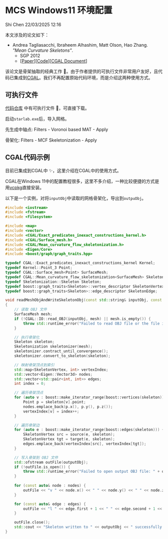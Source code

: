 # MCS Windows11 环境配置
Shi Chen 
22/03/2025 12:16

本文涉及的论文如下：
- Andrea Tagliasacchi, Ibraheem Alhashim, Matt Olson, Hao Zhang. *"Mean Curvature Skeletons"*. 
  - SGP 2012 
  - [[Paper](https://projet.liris.cnrs.fr/imagine/pub/proceedings/SGP-2012/pdf/v31i5pp1735-1744.pdf)][[Code](https://github.com/taiya/starlab-mcfskel)][[CGAL Document](https://doc.cgal.org/latest/Surface_mesh_skeletonization/index.html)]

该论文是骨架抽取的经典工作 :star2:。由于作者提供的可执行文件非常用户友好，且代码已集成到[CGAL](https://www.cgal.org/)。我们不再配置原始代码环境，而是介绍这两种使用方式。

## 可执行文件
[代码仓库](https://github.com/taiya/starlab-mcfskel) 中有可执行文件 :dizzy:，可直接下载。

启动`starlab.exe`后，导入网格。

先生成中轴点:
Filters - Voronoi based MAT - Apply

骨架化:
Filters - MCF Skeletonization - Apply

## CGAL代码示例
目前已集成到CGAL中 :sparkles:，这里介绍在CGAL中的使用方式。

CGAL在Windows 11中的配置教程很多，这里不多介绍，一种比较便捷的方式是用[vcpkg](https://github.com/microsoft/vcpkg)直接安装。

以下是一个实例，对将`inputObj`中读取的网格骨架化，导出到`outpuObj`。
```cpp
#include <iostream>
#include <fstream>
#include <filesystem>

#include <map>
#include <vector>
#include <CGAL/Exact_predicates_inexact_constructions_kernel.h>
#include <CGAL/Surface_mesh.h>
#include <CGAL/Mean_curvature_flow_skeletonization.h>
#include <Eigen/Core>
#include <boost/graph/graph_traits.hpp>  

typedef CGAL::Exact_predicates_inexact_constructions_kernel Kernel;
typedef Kernel::Point_3 Point;
typedef CGAL::Surface_mesh<Point> SurfaceMesh;
typedef CGAL::Mean_curvature_flow_skeletonization<SurfaceMesh> Skeletonization;
typedef Skeletonization::Skeleton Skeleton;
typedef boost::graph_traits<Skeleton>::vertex_descriptor SkeletonVertex;
typedef boost::graph_traits<Skeleton>::edge_descriptor SkeletonEdge;

void readMeshObjAndWriteSkeletonObj(const std::string& inputObj, const std::string& outputObj) 
{
    // 读取 OBJ 文件
    SurfaceMesh mesh;
    if (!CGAL::IO::read_OBJ(inputObj, mesh) || mesh.is_empty()) {
        throw std::runtime_error("Failed to read OBJ file or the file is empty.");
    }

    // 执行骨架化
    Skeleton skeleton;
    Skeletonization skeletonizer(mesh);
    skeletonizer.contract_until_convergence();
    skeletonizer.convert_to_skeleton(skeleton);

    // 映射骨架顶点到索引
    std::map<SkeletonVertex, int> vertexIndex;
    std::vector<Eigen::Vector3d> nodes;
    std::vector<std::pair<int, int>> edges;
    int index = 0;

    // 遍历骨架顶点
    for (auto v : boost::make_iterator_range(boost::vertices(skeleton))) {
        Point p = skeleton[v].point;
        nodes.emplace_back(p.x(), p.y(), p.z());
        vertexIndex[v] = index++;
    }

    // 遍历骨架边
    for (auto e : boost::make_iterator_range(boost::edges(skeleton))) {
        SkeletonVertex src = source(e, skeleton);
        SkeletonVertex tgt = target(e, skeleton);
        edges.emplace_back(vertexIndex[src], vertexIndex[tgt]);
    }

    // 写入骨架到 OBJ 文件
    std::ofstream outFile(outputObj);
    if (!outFile.is_open()) {
        throw std::runtime_error("Failed to open output OBJ file: " + outputObj);
    }
    
    for (const auto& node : nodes) {
        outFile << "v " << node.x() << " " << node.y() << " " << node.z() << "\n";
    }

    for (const auto& edge : edges) {
        outFile << "l " << edge.first + 1 << " " << edge.second + 1 << "\n"; // OBJ 索引从 1 开始
    }

    outFile.close();
    std::cout << "Skeleton written to " << outputObj << " successfully!" << std::endl;
}